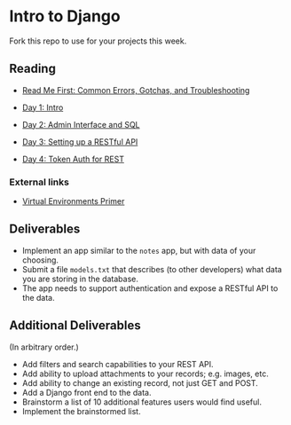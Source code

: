 # Intro to Django

Fork this repo to use for your projects this week.

## Reading

* [Read Me First: Common Errors, Gotchas, and Troubleshooting](guides/trouble.md)

* [Day 1: Intro](guides/day1.md)
* [Day 2: Admin Interface and SQL](guides/day2.md)
* [Day 3: Setting up a RESTful API](guides/day3.md)
* [Day 4: Token Auth for REST](guides/day4.md)

### External links

* [Virtual Environments Primer](https://realpython.com/python-virtual-environments-a-primer/)

## Deliverables

* Implement an app similar to the `notes` app, but with data of your choosing.
* Submit a file `models.txt` that describes (to other developers) what data you are storing in the database.
* The app needs to support authentication and expose a RESTful API to the data.

## Additional Deliverables

(In arbitrary order.)

* Add filters and search capabilities to your REST API.
* Add ability to upload attachments to your records; e.g. images, etc.
* Add ability to change an existing record, not just GET and POST.
* Add a Django front end to the data.
* Brainstorm a list of 10 additional features users would find useful.
* Implement the brainstormed list.
